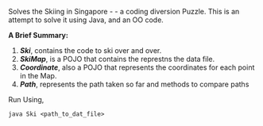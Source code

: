 Solves the Skiing in Singapore - - a coding diversion Puzzle. This is an attempt to solve it using Java, and an OO code.

**A Brief Summary:**
1. ***Ski***, contains the code to ski over and over.
2. ***SkiMap***, is a POJO that contains the represtns the data file. 
3. ***Coordinate***, also a POJO that represents the coordinates for each point in the Map.
4. ***Path***, represents the path taken so far and methods to compare paths

Run Using,
````
java Ski <path_to_dat_file>
````
